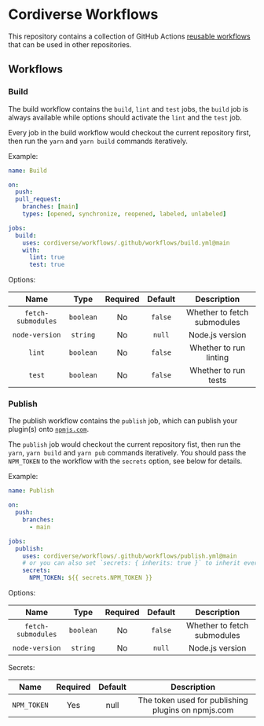 # Cordiverse Workflows

This repository contains a collection of GitHub Actions [reusable workflows](https://docs.github.com/en/actions/learn-github-actions/reusing-workflows) that can be used in other repositories.

## Workflows

### Build

The build workflow contains the `build`, `lint` and `test` jobs, the `build` job is always available while options should activate the `lint` and the `test` job.

Every job in the build workflow would checkout the current repository first, then run the `yarn` and `yarn build` commands iteratively.

Example:

```yaml
name: Build

on:
  push:
  pull_request:
    branches: [main]
    types: [opened, synchronize, reopened, labeled, unlabeled]

jobs:
  build:
    uses: cordiverse/workflows/.github/workflows/build.yml@main
    with:
      lint: true
      test: true
```

Options:

|Name|Type|Required|Default|Description|
|:-:|:-:|:-:|:-:|:-:|
|`fetch-submodules`|`boolean`|No|`false`|Whether to fetch submodules|
|`node-version`|`string`|No|`null`|Node.js version|
|`lint`|`boolean`|No|`false`|Whether to run linting|
|`test`|`boolean`|No|`false`|Whether to run tests|

### Publish

The publish workflow contains the `publish` job, which can publish your plugin(s) onto [`npmjs.com`](https://npmjs.com).

The `publish` job would checkout the current repository fist, then run the `yarn`, `yarn build` and `yarn pub` commands iteratively. You should pass the `NPM_TOKEN` to the workflow with the `secrets` option, see below for details.

Example:

```yaml
name: Publish

on:
  push:
    branches:
      - main

jobs:
  publish:
    uses: cordiverse/workflows/.github/workflows/publish.yml@main
    # or you can also set `secrets: { inherits: true }` to inherit every secret.
    secrets:
      NPM_TOKEN: ${{ secrets.NPM_TOKEN }}
```

Options:

|Name|Type|Required|Default|Description|
|:-:|:-:|:-:|:-:|:-:|
|`fetch-submodules`|`boolean`|No|`false`|Whether to fetch submodules|
|`node-version`|`string`|No|`null`|Node.js version|

Secrets:

|Name|Required|Default|Description|
|:-:|:-:|:-:|:-:|
|`NPM_TOKEN`|Yes|null|The token used for publishing plugins on npmjs.com|
